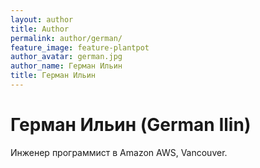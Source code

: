 ```yaml
---
layout: author
title: Author
permalink: author/german/
feature_image: feature-plantpot
author_avatar: german.jpg
author_name: Герман Ильин
title: Герман Ильин
---
```


# Герман Ильин (German Ilin)

Инженер программист в Amazon AWS, Vancouver.
